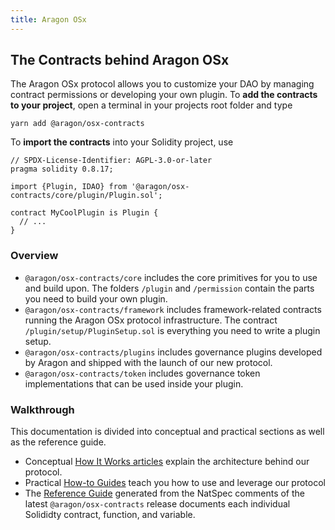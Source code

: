 ```yaml
---
title: Aragon OSx
---
```


## The Contracts behind Aragon OSx

The Aragon OSx protocol allows you to customize your DAO by managing contract permissions or developing your own plugin. To **add the contracts to your project**, open a terminal in your projects root folder and type

```shell
yarn add @aragon/osx-contracts
```

To **import the contracts** into your Solidity project, use

```solidity title="MyCoolPlugin.sol"
// SPDX-License-Identifier: AGPL-3.0-or-later
pragma solidity 0.8.17;

import {Plugin, IDAO} from '@aragon/osx-contracts/core/plugin/Plugin.sol';

contract MyCoolPlugin is Plugin {
  // ...
}
```

### Overview

- `@aragon/osx-contracts/core` includes the core primitives for you to use and build upon. The folders `/plugin` and `/permission` contain the parts you need to build your own plugin.
- `@aragon/osx-contracts/framework` includes framework-related contracts running the Aragon OSx protocol infrastructure. The contract `/plugin/setup/PluginSetup.sol` is everything you need to write a plugin setup.
- `@aragon/osx-contracts/plugins` includes governance plugins developed by Aragon and shipped with the launch of our new protocol.
- `@aragon/osx-contracts/token` includes governance token implementations that can be used inside your plugin.

### Walkthrough

This documentation is divided into conceptual and practical sections as well as the reference guide.

- Conceptual [How It Works articles](01-how-it-works/index.md) explain the architecture behind our protocol.
- Practical [How-to Guides](02-how-to-guides/index.md) teach you how to use and leverage our protocol
- The [Reference Guide](03-reference-guide/index.md) generated from the NatSpec comments of the latest `@aragon/osx-contracts` release documents each individual Solididty contract, function, and variable.
